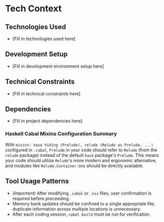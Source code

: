 # Tech Context

## Technologies Used
- [Fill in technologies used here]

## Development Setup
- [Fill in development environment setup here]

## Technical Constraints
- [Fill in technical constraints here]

## Dependencies
- [Fill in project dependencies here]

### Haskell Cabal Mixins Configuration Summary
With `mixins: base hiding (Prelude), relude (Relude as Prelude, ...)` configured in `.cabal`, `Prelude` in your code should refer to `Relude` (from the `relude` package) instead of the default `base` package's `Prelude`. This means your code should utilize `Relude`'s more modern and ergonomic alternative, and modules like `Relude.Container.One` should be directly available.

## Tool Usage Patterns
- *(Important)* After modifying `.cabal` or `.nix` files, user confirmation is required before proceeding.
- Memory bank updates should be confined to a single appropriate file; duplicate information across multiple locations is unnecessary.
- After each coding session, `cabal build` must be run for verification.
